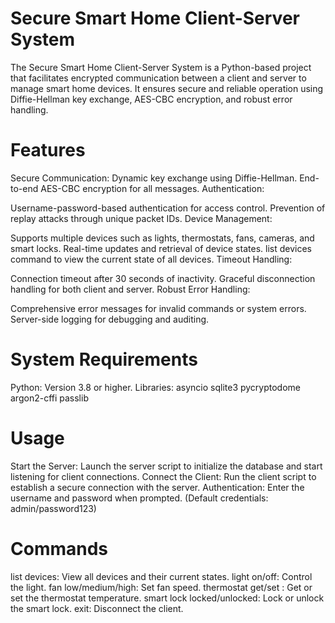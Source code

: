 # Secure Smart Home Client-Server System
The Secure Smart Home Client-Server System is a Python-based project that facilitates encrypted communication between a client and server to manage smart home devices. It ensures secure and reliable operation using Diffie-Hellman key exchange, AES-CBC encryption, and robust error handling.

# Features
Secure Communication:
Dynamic key exchange using Diffie-Hellman.
End-to-end AES-CBC encryption for all messages.
Authentication:

Username-password-based authentication for access control.
Prevention of replay attacks through unique packet IDs.
Device Management:

Supports multiple devices such as lights, thermostats, fans, cameras, and smart locks.
Real-time updates and retrieval of device states.
list devices command to view the current state of all devices.
Timeout Handling:

Connection timeout after 30 seconds of inactivity.
Graceful disconnection handling for both client and server.
Robust Error Handling:

Comprehensive error messages for invalid commands or system errors.
Server-side logging for debugging and auditing.

# System Requirements
Python: Version 3.8 or higher.
Libraries:
asyncio
sqlite3
pycryptodome
argon2-cffi
passlib

# Usage
Start the Server:
Launch the server script to initialize the database and start listening for client connections.
Connect the Client:
Run the client script to establish a secure connection with the server.
Authentication:
Enter the username and password when prompted.
(Default credentials: admin/password123)

# Commands
list devices: View all devices and their current states.
light on/off: Control the light.
fan low/medium/high: Set fan speed.
thermostat get/set <temp>: Get or set the thermostat temperature.
smart lock locked/unlocked: Lock or unlock the smart lock.
exit: Disconnect the client.
